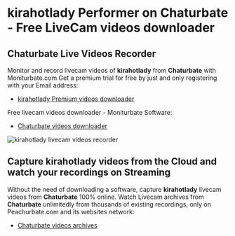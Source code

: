 # kirahotlady Performer on Chaturbate - Free LiveCam videos downloader

## Chaturbate Live Videos Recorder

Monitor and record livecam videos of **kirahotlady** from **Chaturbate** with Moniturbate.com
Get a premium trial for free by just and only registering with your Email address:
* [kirahotlady Premium videos downloader](https://moniturbate.com/request-demo-licence-key.html)

Free livecam videos downloader - Moniturbate Software:
* [Chaturbate videos downloader](https://moniturbate.com/moniturbate-download-software.html)

![kirahotlady livecam videos recorder](https://peachurnet.com/templates/moniturbate-software.png)


## Capture kirahotlady videos from the Cloud and watch your recordings on Streaming

Without the need of downloading a software, capture **kirahotlady** livecam videos from **Chaturbate** 100% online.
Watch Livecam archives from **Chaturbate** unlimitedly from thousands of existing recordings, only on Peachurbate.com and its websites network:
* [Chaturbate videos archives](https://peachurnet.com/)